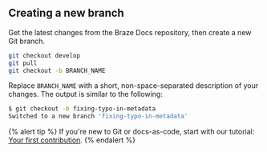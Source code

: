 ## Creating a new branch

Get the latest changes from the Braze Docs repository, then create a new Git branch.

```bash
git checkout develop
git pull
git checkout -b BRANCH_NAME
```

Replace `BRANCH_NAME` with a short, non-space-separated description of your changes. The output is similar to the following:

```bash
$ git checkout -b fixing-typo-in-metadata
Switched to a new branch 'fixing-typo-in-metadata'
```

{% alert tip %}
If you're new to Git or docs-as-code, start with our tutorial: [Your first contribution]().
{% endalert %}